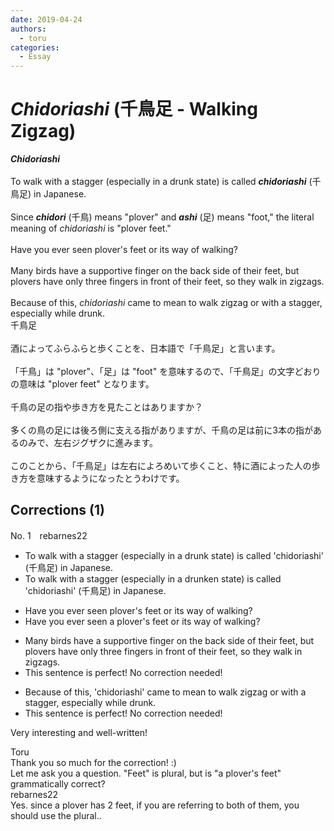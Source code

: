 ```yaml
---
date: 2019-04-24
authors:
  - toru
categories:
  - Essay
---
```


<h1 id="subject_show"><strong><em>Chidoriashi</strong></em> (千鳥足 - Walking Zigzag)</h1>
<div class="date" hidden>Apr 24, 2019 22:53</div>
<div id="post"><div id="body_show_ori">
<strong><em>Chidoriashi</strong></em><br/><br/>To walk with a stagger (especially in a drunk state) is called <strong><em>chidoriashi</em></strong> (千鳥足) in Japanese.<br/><br/>Since <strong><em>chidori</em></strong> (千鳥) means "plover" and <strong><em>ashi</em></strong> (足) means "foot," the literal meaning of <em>chidoriashi</em> is "plover feet."<br/><br/>Have you ever seen plover's feet or its way of walking?<br/><br/>Many birds have a supportive finger on the back side of their feet, but plovers have only three fingers in front of their feet, so they walk in zigzags.<br/><br/>Because of this, <em>chidoriashi</em> came to mean to walk zigzag or with a stagger, especially while drunk.
</div></div>

<!-- more -->

<div id="post_ja"><div id="body_show_mo">
千鳥足<br/><br/>酒によってふらふらと歩くことを、日本語で「千鳥足」と言います。<br/><br/>「千鳥」は "plover"、「足」は "foot" を意味するので、「千鳥足」の文字どおりの意味は "plover feet" となります。<br/><br/>千鳥の足の指や歩き方を見たことはありますか？<br/><br/>多くの鳥の足には後ろ側に支える指がありますが、千鳥の足は前に3本の指があるのみで、左右ジグザクに進みます。<br/><br/>このことから、「千鳥足」は左右によろめいて歩くこと、特に酒によった人の歩き方を意味するようになったとうわけです。
</div></div>

## Corrections (1)
<div id="block"><div class="first_name"> No. 1　<span class="just_name">rebarnes22</span></div><div id="block2">
<ul class="correction_field">
<li class="incorrect">To walk with a stagger (especially in a drunk state) is called 'chidoriashi' (千鳥足) in Japanese.</li>
<li class="corrected correct">
To walk with a stagger (especially in a drunk<span class="f_red">en</span> state) is called 'chidoriashi' (千鳥足) in Japanese.
</li>
</ul>
<ul class="correction_field">
<li class="incorrect">Have you ever seen plover's feet or its way of walking?</li>
<li class="corrected correct">
Have you ever seen <span class="f_red">a</span> plover's feet or its way of walking?
</li>
</ul>
<ul class="correction_field">
<li class="incorrect">Many birds have a supportive finger on the back side of their feet, but plovers have only three fingers in front of their feet, so they walk in zigzags.</li>
<li class="corrected perfect">This sentence is perfect! No correction needed!</li>
</ul>
<ul class="correction_field">
<li class="incorrect">Because of this, 'chidoriashi' came to mean to walk zigzag or with a stagger, especially while drunk.</li>
<li class="corrected perfect">This sentence is perfect! No correction needed!</li>
</ul>
<p class="comment_small">
 Very interesting and well-written!
</p>

</div><div class="name"><span class="just_name">Toru</span><br>
Thank you so much for the correction! :)<br/>Let me ask you a question. "Feet" is plural, but is "a plover's feet" grammatically correct?
</div>
<div class="name"><span class="just_name">rebarnes22</span><br>
Yes. since a plover has 2 feet, if you are referring to both of them, you should use the plural..
</div>
</div>
